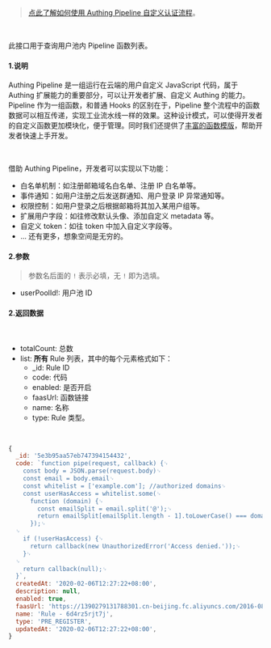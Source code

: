 > [点此了解如何使用 Authing Pipeline 自定义认证流程](https://docs.authing.cn/authing/extensibility/pipeline)。

<br/>

此接口用于查询用户池内 Pipeline 函数列表。

#### 1.说明

Authing Pipeline 是一组运行在云端的用户自定义 JavaScript 代码，属于 Authing 扩展能力的重要部分，可以让开发者扩展、自定义 Authing 的能力。Pipeline 作为一组函数，和普通 Hooks 的区别在于，Pipeline 整个流程中的函数数据可以相互传递，实现工业流水线一样的效果。这种设计模式，可以使得开发者的自定义函数更加模块化，便于管理。同时我们还提供了[丰富的函数模版](https://github.com/authing/pipeline)，帮助开发者快速上手开发。

<br/>

借助 Authing Pipeline，开发者可以实现以下功能：
‌
- 白名单机制：如注册邮箱域名白名单、注册 IP 白名单等。
- 事件通知：如用户注册之后发送群通知、用户登录 IP 异常通知等。
- 权限控制：如用户登录之后根据邮箱将其加入某用户组等。
- 扩展用户字段：如往修改默认头像、添加自定义 metadata 等。
- 自定义  token：如往 token 中加入自定义字段等。
- ... 还有更多，想象空间是无穷的。

#### 2.参数

> 参数名后面的 `!` 表示必填，无 `!` 即为选填。

* userPoolId!: 用户池 ID


#### 2.返回数据

<br/>

* totalCount: 总数
* list: **所有** Rule 列表，其中的每个元素格式如下：
  * _id: Rule ID
  * code: 代码
  * enabled: 是否开启
  * faasUrl: 函数链接
  * name: 名称
  * type: Rule 类型。

<br/>

```javascript
{
  _id: '5e3b95aa57eb747394154432',
  code: `function pipe(request, callback) {␊
    const body = JSON.parse(request.body)␊
    const email = body.email␊
    const whitelist = ['example.com']; //authorized domains␊
    const userHasAccess = whitelist.some(␊
      function (domain) {␊
        const emailSplit = email.split('@');␊
        return emailSplit[emailSplit.length - 1].toLowerCase() === domain;␊
      });␊
  ␊
    if (!userHasAccess) {␊
      return callback(new UnauthorizedError('Access denied.'));␊
    }␊
  ␊
    return callback(null);␊
  }`,
  createdAt: '2020-02-06T12:27:22+08:00',
  description: null,
  enabled: true,
  faasUrl: 'https://1390279131788301.cn-beijing.fc.aliyuncs.com/2016-08-15/proxy/authing-rules-pipeline/nodejs8-a5171b70-dc73-485e-b480-302eb9faee94/',
  name: 'Rule - 6d4rz5rjt7j',
  type: 'PRE_REGISTER',
  updatedAt: '2020-02-06T12:27:22+08:00',
}
```

<br/>
